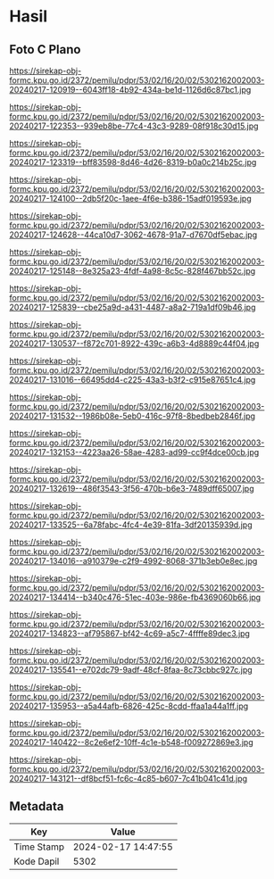 # Hasil

## Foto C Plano

https://sirekap-obj-formc.kpu.go.id/2372/pemilu/pdpr/53/02/16/20/02/5302162002003-20240217-120919--6043ff18-4b92-434a-be1d-1126d6c87bc1.jpg

https://sirekap-obj-formc.kpu.go.id/2372/pemilu/pdpr/53/02/16/20/02/5302162002003-20240217-122353--939eb8be-77c4-43c3-9289-08f918c30d15.jpg

https://sirekap-obj-formc.kpu.go.id/2372/pemilu/pdpr/53/02/16/20/02/5302162002003-20240217-123319--bff83598-8d46-4d26-8319-b0a0c214b25c.jpg

https://sirekap-obj-formc.kpu.go.id/2372/pemilu/pdpr/53/02/16/20/02/5302162002003-20240217-124100--2db5f20c-1aee-4f6e-b386-15adf019593e.jpg

https://sirekap-obj-formc.kpu.go.id/2372/pemilu/pdpr/53/02/16/20/02/5302162002003-20240217-124628--44ca10d7-3062-4678-91a7-d7670df5ebac.jpg

https://sirekap-obj-formc.kpu.go.id/2372/pemilu/pdpr/53/02/16/20/02/5302162002003-20240217-125148--8e325a23-4fdf-4a98-8c5c-828f467bb52c.jpg

https://sirekap-obj-formc.kpu.go.id/2372/pemilu/pdpr/53/02/16/20/02/5302162002003-20240217-125839--cbe25a9d-a431-4487-a8a2-719a1df09b46.jpg

https://sirekap-obj-formc.kpu.go.id/2372/pemilu/pdpr/53/02/16/20/02/5302162002003-20240217-130537--f872c701-8922-439c-a6b3-4d8889c44f04.jpg

https://sirekap-obj-formc.kpu.go.id/2372/pemilu/pdpr/53/02/16/20/02/5302162002003-20240217-131016--66495dd4-c225-43a3-b3f2-c915e87651c4.jpg

https://sirekap-obj-formc.kpu.go.id/2372/pemilu/pdpr/53/02/16/20/02/5302162002003-20240217-131532--1986b08e-5eb0-416c-97f8-8bedbeb2846f.jpg

https://sirekap-obj-formc.kpu.go.id/2372/pemilu/pdpr/53/02/16/20/02/5302162002003-20240217-132153--4223aa26-58ae-4283-ad99-cc9f4dce00cb.jpg

https://sirekap-obj-formc.kpu.go.id/2372/pemilu/pdpr/53/02/16/20/02/5302162002003-20240217-132619--486f3543-3f56-470b-b6e3-7489dff65007.jpg

https://sirekap-obj-formc.kpu.go.id/2372/pemilu/pdpr/53/02/16/20/02/5302162002003-20240217-133525--6a78fabc-4fc4-4e39-81fa-3df20135939d.jpg

https://sirekap-obj-formc.kpu.go.id/2372/pemilu/pdpr/53/02/16/20/02/5302162002003-20240217-134016--a910379e-c2f9-4992-8068-371b3eb0e8ec.jpg

https://sirekap-obj-formc.kpu.go.id/2372/pemilu/pdpr/53/02/16/20/02/5302162002003-20240217-134414--b340c476-51ec-403e-986e-fb4369060b66.jpg

https://sirekap-obj-formc.kpu.go.id/2372/pemilu/pdpr/53/02/16/20/02/5302162002003-20240217-134823--af795867-bf42-4c69-a5c7-4ffffe89dec3.jpg

https://sirekap-obj-formc.kpu.go.id/2372/pemilu/pdpr/53/02/16/20/02/5302162002003-20240217-135541--e702dc79-9adf-48cf-8faa-8c73cbbc927c.jpg

https://sirekap-obj-formc.kpu.go.id/2372/pemilu/pdpr/53/02/16/20/02/5302162002003-20240217-135953--a5a44afb-6826-425c-8cdd-ffaa1a44a1ff.jpg

https://sirekap-obj-formc.kpu.go.id/2372/pemilu/pdpr/53/02/16/20/02/5302162002003-20240217-140422--8c2e6ef2-10ff-4c1e-b548-f009272869e3.jpg

https://sirekap-obj-formc.kpu.go.id/2372/pemilu/pdpr/53/02/16/20/02/5302162002003-20240217-143121--df8bcf51-fc6c-4c85-b607-7c41b041c41d.jpg


## Metadata

| Key        | Value               |
| ---------- | ------------------- |
| Time Stamp | 2024-02-17 14:47:55 |
| Kode Dapil | 5302                |



